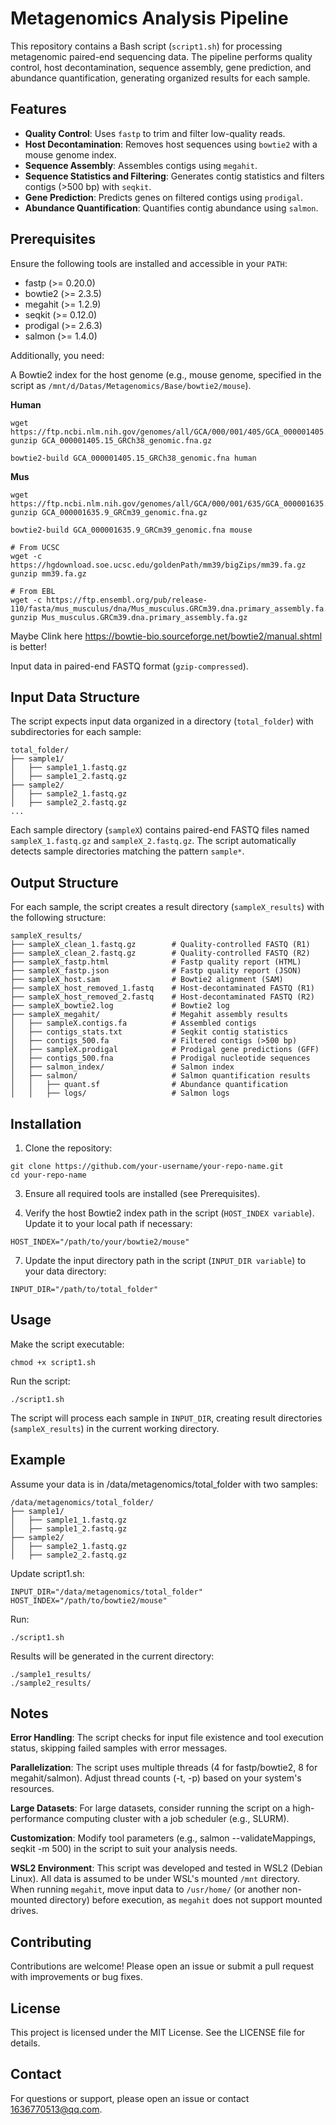 # **Metagenomics Analysis Pipeline**  

This repository contains a Bash script (`script1.sh`) for processing metagenomic paired-end sequencing data. The pipeline performs quality control, host decontamination, sequence assembly, gene prediction, and abundance quantification, generating organized results for each sample.  

## Features

- **Quality Control**: Uses `fastp` to trim and filter low-quality reads.
- **Host Decontamination**: Removes host sequences using `bowtie2` with a mouse genome index.
- **Sequence Assembly**: Assembles contigs using `megahit`.
- **Sequence Statistics and Filtering**: Generates contig statistics and filters contigs (>500 bp) with `seqkit`.
- **Gene Prediction**: Predicts genes on filtered contigs using `prodigal`.
- **Abundance Quantification**: Quantifies contig abundance using `salmon`.

## Prerequisites
Ensure the following tools are installed and accessible in your `PATH`:

- fastp (>= 0.20.0)
- bowtie2 (>= 2.3.5)
- megahit (>= 1.2.9)
- seqkit (>= 0.12.0)
- prodigal (>= 2.6.3)
- salmon (>= 1.4.0)

Additionally, you need:

A Bowtie2 index for the host genome (e.g., mouse genome, specified in the script as `/mnt/d/Datas/Metagenomics/Base/bowtie2/mouse`).


**Human**
```
wget https://ftp.ncbi.nlm.nih.gov/genomes/all/GCA/000/001/405/GCA_000001405.15_GRCh38/GCA_000001405.15_GRCh38_genomic.fna.gz
gunzip GCA_000001405.15_GRCh38_genomic.fna.gz

bowtie2-build GCA_000001405.15_GRCh38_genomic.fna human
```

**Mus**
```
wget https://ftp.ncbi.nlm.nih.gov/genomes/all/GCA/000/001/635/GCA_000001635.9_GRCm39/GCA_000001635.9_GRCm39_genomic.fna.gz
gunzip GCA_000001635.9_GRCm39_genomic.fna.gz

bowtie2-build GCA_000001635.9_GRCm39_genomic.fna mouse

# From UCSC
wget -c https://hgdownload.soe.ucsc.edu/goldenPath/mm39/bigZips/mm39.fa.gz
gunzip mm39.fa.gz

# From EBL
wget -c https://ftp.ensembl.org/pub/release-110/fasta/mus_musculus/dna/Mus_musculus.GRCm39.dna.primary_assembly.fa.gz
gunzip Mus_musculus.GRCm39.dna.primary_assembly.fa.gz
```

Maybe Clink here <https://bowtie-bio.sourceforge.net/bowtie2/manual.shtml> is better!



Input data in paired-end FASTQ format (`gzip-compressed`).

## Input Data Structure
The script expects input data organized in a directory (`total_folder`) with subdirectories for each sample:
```
total_folder/
├── sample1/
│   ├── sample1_1.fastq.gz
│   ├── sample1_2.fastq.gz
├── sample2/
│   ├── sample2_1.fastq.gz
│   ├── sample2_2.fastq.gz
...
```



Each sample directory (`sampleX`) contains paired-end FASTQ files named` sampleX_1.fastq.gz` and `sampleX_2.fastq.gz`.
The script automatically detects sample directories matching the pattern `sample*`.

## Output Structure
For each sample, the script creates a result directory (`sampleX_results`) with the following structure:
```
sampleX_results/
├── sampleX_clean_1.fastq.gz        # Quality-controlled FASTQ (R1)
├── sampleX_clean_2.fastq.gz        # Quality-controlled FASTQ (R2)
├── sampleX_fastp.html              # Fastp quality report (HTML)
├── sampleX_fastp.json              # Fastp quality report (JSON)
├── sampleX_host.sam                # Bowtie2 alignment (SAM)
├── sampleX_host_removed_1.fastq    # Host-decontaminated FASTQ (R1)
├── sampleX_host_removed_2.fastq    # Host-decontaminated FASTQ (R2)
├── sampleX_bowtie2.log             # Bowtie2 log
├── sampleX_megahit/                # Megahit assembly results
│   ├── sampleX.contigs.fa          # Assembled contigs
│   ├── contigs_stats.txt           # Seqkit contig statistics
│   ├── contigs_500.fa              # Filtered contigs (>500 bp)
│   ├── sampleX.prodigal            # Prodigal gene predictions (GFF)
│   ├── contigs_500.fna             # Prodigal nucleotide sequences
│   ├── salmon_index/               # Salmon index
│   ├── salmon/                     # Salmon quantification results
│   │   ├── quant.sf                # Abundance quantification
│   │   ├── logs/                   # Salmon logs
```
## Installation

1. Clone the repository:
```
git clone https://github.com/your-username/your-repo-name.git
cd your-repo-name
```

3. Ensure all required tools are installed (see Prerequisites).  


4. Verify the host Bowtie2 index path in the script (`HOST_INDEX variable`). Update it to your local path if necessary:
```
HOST_INDEX="/path/to/your/bowtie2/mouse"  
```

7. Update the input directory path in the script (`INPUT_DIR variable`) to your data directory:
```
INPUT_DIR="/path/to/total_folder"
```


## Usage

Make the script executable:
```
chmod +x script1.sh
```

Run the script:
```
./script1.sh
```

The script will process each sample in `INPUT_DIR`, creating result directories (`sampleX_results`) in the current working directory.

## Example
Assume your data is in /data/metagenomics/total_folder with two samples:

```
/data/metagenomics/total_folder/
├── sample1/
│   ├── sample1_1.fastq.gz
│   ├── sample1_2.fastq.gz
├── sample2/
│   ├── sample2_1.fastq.gz
│   ├── sample2_2.fastq.gz
```


Update script1.sh:
```
INPUT_DIR="/data/metagenomics/total_folder"
HOST_INDEX="/path/to/bowtie2/mouse"
```

Run:
```
./script1.sh
```

Results will be generated in the current directory:
```
./sample1_results/
./sample2_results/
```


## Notes

**Error Handling**: The script checks for input file existence and tool execution status, skipping failed samples with error messages.


**Parallelization**: The script uses multiple threads (4 for fastp/bowtie2, 8 for megahit/salmon). Adjust thread counts (-t, -p) based on your system's resources.


**Large Datasets**: For large datasets, consider running the script on a high-performance computing cluster with a job scheduler (e.g., SLURM).


**Customization**: Modify tool parameters (e.g., salmon --validateMappings, seqkit -m 500) in the script to suit your analysis needs.


**WSL2 Environment**: This script was developed and tested in WSL2 (Debian Linux). All data is assumed to be under WSL's mounted `/mnt` directory. When running `megahit`, move input data to `/usr/home/` (or another non-mounted directory) before execution, as `megahit` does not support mounted drives.


## Contributing
Contributions are welcome! Please open an issue or submit a pull request with improvements or bug fixes.


## License
This project is licensed under the MIT License. See the LICENSE file for details.


## Contact
For questions or support, please open an issue or contact 1636770513@qq.com.
